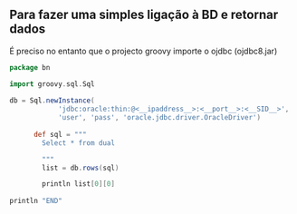 ## Para fazer uma simples ligação à BD e retornar dados
  
É preciso no entanto que o projecto groovy importe o ojdbc (ojdbc8.jar)  
  
```groovy
package bn

import groovy.sql.Sql
 
db = Sql.newInstance(
            'jdbc:oracle:thin:@<__ipaddress__>:<__port__>:<__SID__>',
            'user', 'pass', 'oracle.jdbc.driver.OracleDriver')
 
      def sql = """
		Select * from dual 		

        """
        list = db.rows(sql)

		println list[0][0]    
		
println "END"
```
